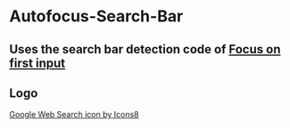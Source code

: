 # Autofocus-Search-Bar

## Uses the search bar detection code of [Focus on first input](https://chrome.google.com/webstore/detail/focus-on-first-input-keyb/ofngolgonfcpdanjehfjmcealkclchjg)

## Logo
<a href="https://icons8.com/icon/48167/google-web-search">Google Web Search icon by Icons8</a>
